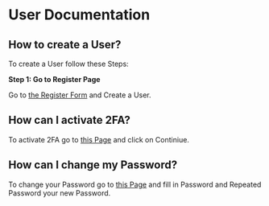 # User Documentation

## How to create a User?

To create a User follow these Steps: 

**Step 1: Go to Register Page**

Go to [the Register Form](https://panel.moini-hosting.de/register) and Create a User.

## How can I activate 2FA?

To activate 2FA go to [this Page](https://panel.moini-hosting.de/account/security) and click on Continiue. 

## How can I change my Password?

To change your Password go to [this Page](https://panel.moini-hosting.de/account/security) and fill in Password and Repeated Password your new Password.